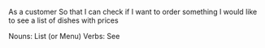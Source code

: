 As a customer
So that I can check if I want to order something
I would like to see a list of dishes with prices

Nouns: List (or Menu)
Verbs: See
